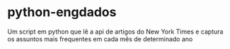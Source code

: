 # python-engdados
Um script em python que lê a api de artigos do New York Times e captura os assuntos mais frequentes em cada mês de determinado ano 
